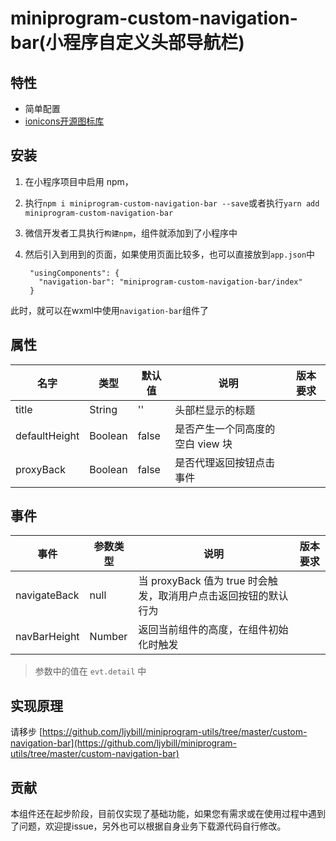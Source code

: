 # miniprogram-custom-navigation-bar(小程序自定义头部导航栏)

## 特性

- 简单配置
- [ionicons开源图标库](https://ionicons.com/)

## 安装

1. 在小程序项目中启用 npm，

2. 执行`npm i miniprogram-custom-navigation-bar --save`或者执行`yarn add miniprogram-custom-navigation-bar`

3. 微信开发者工具执行`构建npm`，组件就添加到了小程序中

4. 然后引入到用到的页面，如果使用页面比较多，也可以直接放到`app.json`中

        "usingComponents": {
          "navigation-bar": "miniprogram-custom-navigation-bar/index"
        }

此时，就可以在wxml中使用`navigation-bar`组件了

## 属性

| 名字          | 类型    | 默认值 | 说明                             | 版本要求 |
| ------------- | ------- | ------ | -------------------------------- | -------- |
| title         | String  | ''     | 头部栏显示的标题                 |          |
| defaultHeight | Boolean | false  | 是否产生一个同高度的空白 view 块 |          |
| proxyBack     | Boolean | false  | 是否代理返回按钮点击事件         |          |

## 事件

| 事件         | 参数类型 | 说明                                                            | 版本要求 |
| ------------ | -------- | --------------------------------------------------------------- | -------- |
| navigateBack | null     | 当 proxyBack 值为 true 时会触发，取消用户点击返回按钮的默认行为 |          |
| navBarHeight | Number   | 返回当前组件的高度，在组件初始化时触发                          |          |

> 参数中的值在 `evt.detail` 中

## 实现原理

请移步 [https://github.com/ljybill/miniprogram-utils/tree/master/custom-navigation-bar](https://github.com/ljybill/miniprogram-utils/tree/master/custom-navigation-bar)

## 贡献

本组件还在起步阶段，目前仅实现了基础功能，如果您有需求或在使用过程中遇到了问题，欢迎提issue，另外也可以根据自身业务下载源代码自行修改。